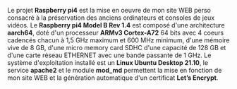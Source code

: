 Le projet **Raspberry pi4** est la mise en oeuvre de mon site WEB perso consacré à la préservation des anciens ordinateurs et consoles de jeux vidéos.
Le **Raspberry pi4 Model B Rev 1.4** est composé d'une architecture **aarch64**, doté d'un processeur **ARMv3 Cortex-A72** 64 bits avec 4 coeurs cadencés 
chacun à 1,5 GHz maximum et 600 MHz minimum, d'une mémoire vive de 8 GB, d'une micro memory card SDHC d'une capacité de 128 GB et d'une carte réseau 
ETHERNET avec une bande passante de 1 GHz. 
Le système d'exploitation installé est un **Linux Ubuntu Desktop 21.10**, le service **apache2** et le module **mod_md** permettent la mise en fonction de 
mon site WEB et la génération automatique d'un certificat **Let’s Encrypt**.
